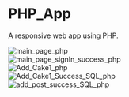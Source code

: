 # PHP_App
 A responsive web app using PHP.

![main_page_php](https://github.com/mariesauve/PHP_Class_App/assets/149751752/af540c62-42c2-4382-b41a-577823b2f3d4)
<br/>
![main_page_signIn_success_php](https://github.com/mariesauve/PHP_Class_App/assets/149751752/5602620c-361a-4cf1-b81e-371497251541)
<br/>
![Add_Cake1_php](https://github.com/mariesauve/PHP_Class_App/assets/149751752/c15fc8f6-1669-4333-a182-2e4ddb2badc2)
<br/>
![Add_Cake1_Success_SQL_php](https://github.com/mariesauve/PHP_Class_App/assets/149751752/4b6f00f0-a0bb-42d0-903e-850754c7f79c)
<br/>
![add_post_success_SQL_php](https://github.com/mariesauve/PHP_Class_App/assets/149751752/b70b79d6-3a54-45ff-b9fa-510b086934f0)
